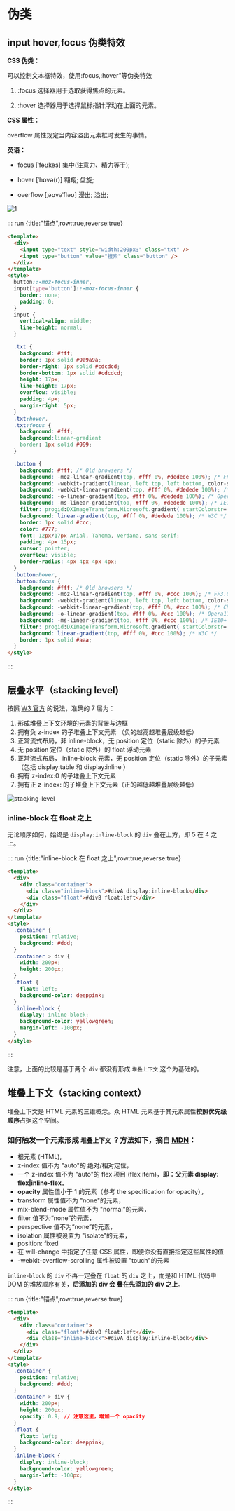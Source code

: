 # 伪类

## input hover,focus 伪类特效

**CSS 伪类：**

可以控制文本框特效，使用:focus,:hover”等伪类特效

1. :focus 选择器用于选取获得焦点的元素。

2. :hover 选择器用于选择鼠标指针浮动在上面的元素。

**CSS 属性：**

overflow 属性规定当内容溢出元素框时发生的事情。

**英语：**

- focus [ˈfəʊkəs] 集中(注意力、精力等于);

- hover [ˈhɒvə(r)] 翱翔; 盘旋;
- overflow [ˌəʊvəˈfləʊ] 漫出; 溢出;

![1](/basic/css/1.jpg)

::: run {title:"锚点",row:true,reverse:true}

```html
<template>
  <div>
    <input type="text" style="width:200px;" class="txt" />
    <input type="button" value="搜索" class="button" />
  </div>
</template>
<style>
  button::-moz-focus-inner,
  input[type='button']::-moz-focus-inner {
    border: none;
    padding: 0;
  }
  input {
    vertical-align: middle;
    line-height: normal;
  }

  .txt {
    background: #fff;
    border: 1px solid #9a9a9a;
    border-right: 1px solid #cdcdcd;
    border-bottom: 1px solid #cdcdcd;
    height: 17px;
    line-height: 17px;
    overflow: visible;
    padding: 4px;
    margin-right: 5px;
  }
  .txt:hover,
  .txt:focus {
    background: #fff;
    background:linear-gradient
    border: 1px solid #999;
  }

  .button {
    background: #fff; /* Old browsers */
    background: -moz-linear-gradient(top, #fff 0%, #dedede 100%); /* FF3.6+ */
    background: -webkit-gradient(linear, left top, left bottom, color-stop(0%, #fff), color-stop(100%, #dedede)); /* Chrome,Safari4+ */
    background: -webkit-linear-gradient(top, #fff 0%, #dedede 100%); /* Chrome10+,Safari5.1+ */
    background: -o-linear-gradient(top, #fff 0%, #dedede 100%); /* Opera11.10+ */
    background: -ms-linear-gradient(top, #fff 0%, #dedede 100%); /* IE10+ */
    filter: progid:DXImageTransform.Microsoft.gradient( startColorstr='#fff', endColorstr='#dedede',GradientType=0 ); /* IE6-9 */
    background: linear-gradient(top, #fff 0%, #dedede 100%); /* W3C */
    border: 1px solid #ccc;
    color: #777;
    font: 12px/17px Arial, Tahoma, Verdana, sans-serif;
    padding: 4px 15px;
    cursor: pointer;
    overflow: visible;
    border-radius: 4px 4px 4px 4px;
  }
  .button:hover,
  .button:focus {
    background: #fff; /* Old browsers */
    background: -moz-linear-gradient(top, #fff 0%, #ccc 100%); /* FF3.6+ */
    background: -webkit-gradient(linear, left top, left bottom, color-stop(0%, #fff), color-stop(100%, #ccc)); /* Chrome,Safari4+ */
    background: -webkit-linear-gradient(top, #fff 0%, #ccc 100%); /* Chrome10+,Safari5.1+ */
    background: -o-linear-gradient(top, #fff 0%, #ccc 100%); /* Opera11.10+ */
    background: -ms-linear-gradient(top, #fff 0%, #ccc 100%); /* IE10+ */
    filter: progid:DXImageTransform.Microsoft.gradient( startColorstr='#fff', endColorstr='#ccc',GradientType=0 ); /* IE6-9 */
    background: linear-gradient(top, #fff 0%, #ccc 100%); /* W3C */
    border: 1px solid #aaa;
  }
</style>
```

:::

## 层叠水平（stacking level)

按照 [W3 官方](https://www.w3.org/TR/CSS2/visuren.html#propdef-z-index) 的说法，准确的 7 层为：

1. 形成堆叠上下文环境的元素的背景与边框
2. 拥有负 z-index 的子堆叠上下文元素 （负的越高越堆叠层级越低）
3. 正常流式布局，非 inline-block，无 position 定位（static 除外）的子元素
4. 无 position 定位（static 除外）的 float 浮动元素
5. 正常流式布局， inline-block 元素，无 position 定位（static 除外）的子元素（包括 display:table 和 display:inline ）
6. 拥有 z-index:0 的子堆叠上下文元素
7. 拥有正 z-index: 的子堆叠上下文元素（正的越低越堆叠层级越低）

![stacking-level](/basic/css/stacking-level.png)

### inline-block 在 float 之上

无论顺序如何，始终是 `display:inline-block` 的 `div` 叠在上方，即 5 在 4 之上。

::: run {title:"inline-block 在 float 之上",row:true,reverse:true}

```html
<template>
  <div>
    <div class="container">
      <div class="inline-block">#divA display:inline-block</div>
      <div class="float">#divB float:left</div>
    </div>
  </div>
</template>
<style>
  .container {
    position: relative;
    background: #ddd;
  }
  .container > div {
    width: 200px;
    height: 200px;
  }
  .float {
    float: left;
    background-color: deeppink;
  }
  .inline-block {
    display: inline-block;
    background-color: yellowgreen;
    margin-left: -100px;
  }
</style>
```

:::

注意，上面的比较是基于两个 `div` 都没有形成 `堆叠上下文` 这个为基础的。

## 堆叠上下文（stacking context）

堆叠上下文是 HTML 元素的三维概念。众 HTML 元素基于其元素属性**按照优先级顺序**占据这个空间。

### 如何触发一个元素形成 `堆叠上下文` ？方法如下，摘自 [MDN](https://developer.mozilla.org/zh-CN/docs/Web/Guide/CSS/Understanding_z_index/The_stacking_context)：

- 根元素 (HTML),
- z-index 值不为 "auto"的 绝对/相对定位，
- 一个 z-index 值不为 "auto"的 flex 项目 (flex item)，**即：父元素 display: flex|inline-flex**，
- **opacity** 属性值小于 1 的元素（参考 the specification for opacity），
- transform 属性值不为 "none"的元素，
- mix-blend-mode 属性值不为 "normal"的元素，
- filter 值不为“none”的元素，
- perspective 值不为“none”的元素，
- isolation 属性被设置为 "isolate"的元素，
- position: fixed
- 在 will-change 中指定了任意 CSS 属性，即便你没有直接指定这些属性的值
- -webkit-overflow-scrolling 属性被设置 "touch"的元素

`inline-block` 的 `div` 不再一定叠在 `float` 的 `div` 之上，而是和 HTML 代码中 DOM 的堆放顺序有关，**后添加的 div 会 叠在先添加的 div 之上**。

::: run {title:"锚点",row:true,reverse:true}

```html
<template>
  <div>
    <div class="container">
      <div class="float">#divB float:left</div>
      <div class="inline-block">#divA display:inline-block</div>
    </div>
  </div>
</template>
<style>
  .container {
    position: relative;
    background: #ddd;
  }
  .container > div {
    width: 200px;
    height: 200px;
    opacity: 0.9; // 注意这里，增加一个 opacity
  }
  .float {
    float: left;
    background-color: deeppink;
  }
  .inline-block {
    display: inline-block;
    background-color: yellowgreen;
    margin-left: -100px;
  }
</style>
```

:::
